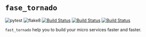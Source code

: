 # `fase_tornado`

![pytest](https://github.com/zqmillet/fast_tornado/workflows/pytest/badge.svg)
![flake8](https://github.com/zqmillet/fast_tornado/workflows/flake8/badge.svg)
[![Build Status](https://scrutinizer-ci.com/g/zqmillet/fast_tornado/badges/coverage.png?b=master)](https://scrutinizer-ci.com/g/zqmillet/fast_tornado)
[![Build Status](https://scrutinizer-ci.com/g/zqmillet/fast_tornado/badges/quality-score.png?b=master)](https://scrutinizer-ci.com/g/zqmillet/fast_tornado)
[![Build Status](https://scrutinizer-ci.com/g/zqmillet/fast_tornado/badges/code-intelligence.svg?b=master)](https://scrutinizer-ci.com/g/zqmillet/fast_tornado)

`fast_tornado` help you to build your micro services faster and faster.
